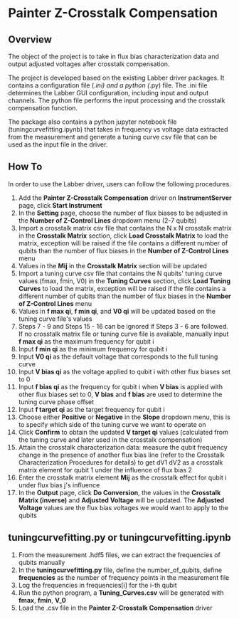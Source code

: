 # Painter Z-Crosstalk Compensation #
## Overview ##
The object of the project is to take in flux bias characterization data and output adjusted voltages after crosstalk compensation.
 
The project is developed based on the existing Labber driver packages. It contains a configuration file (*.ini) and a python (*.py) file. The .ini file 
determines the Labber GUI configuration, including input and output channels. The python file performs the input processing and the crosstalk compensation function. 

The package also contains a python jupyter notebook file (tuningcurvefitting.ipynb) that takes in frequency vs voltage data extracted from the measurement and generate 
a tuning curve csv file that can be used as the input file in the driver.

## How To ##
In order to use the Labber driver, users can follow the following procedures. 

1. Add the **Painter Z-Crosstalk Compensation** driver on **InstrumentServer**
page, click **Start Instrument**
2. In the **Setting** page, choose the number of flux biases to be adjusted
in the **Number of Z-Control Lines** dropdown menu (2-7 qubits)
3. Import a crosstalk matrix csv file that contains the N x N crosstalk
matrix in the **Crosstalk Matrix** section, click **Load Crosstalk Matrix**
to load the matrix, exception will be raised if the file contains
a different number of qubits than the number of flux biases in the
**Number of Z-Control Lines** menu
4. Values in the **Mij** in the **Crosstalk Matrix** section will be updated
5. Import a tuning curve csv file that contains the N qubits' tuning curve
values (fmax, fmin, V0) in the **Tuning Curves** section, click **Load
Tuning Curves** to load the matrix, exception will be raised if the file
contains a different number of qubits than the number of flux biases
in the **Number of Z-Control Lines** menu
6. Values in **f max qi**, **f min qi**, and **V0 qi** will be updated based on
the tuning curve file's values
7. Steps 7 - 9 and Steps 15 - 16 can be ignored if Steps 3 - 6 are followed.
If no crosstalk matrix file or tuning curve file is available, manually
input **f max qi** as the maximum frequency for qubit i
8. Input **f min qi** as the minimum frequency for qubit i
9. Input **V0 qi** as the default voltage that corresponds to the full tuning
curve
10. Input **V bias qi** as the voltage applied to qubit i with other flux biases
set to 0
11. Input **f bias qi** as the frequency for qubit i when **V bias** is applied
with other flux biases set to 0, **V bias** and **f bias** are used to
determine the tuning curve phase offset
12. Input **f target qi** as the target frequency for qubit i
13. Choose either **Positive** or **Negative** in the **Slope** dropdown menu,
this is to specify which side of the tuning curve we want to operate on
14. Click **Confirm** to obtain the updated **V target qi** values (calculated
from the tuning curve and later used in the crosstalk compensation)
15. Attain the crosstalk characterization data: measure the qubit frequency
change in the presence of another flux bias line (refer to the
Crosstalk Characterization Procedures for details) to get dV1
dV2 as a
crosstalk matrix element for qubit 1 under the influence of flux bias 2
16. Enter the crosstalk matrix element **Mij** as the crosstalk effect for
qubit i under flux bias j's influence
17. In the **Output** page, click **Do Conversion**, the values in the **Crosstalk
Matrix (inverse)** and **Adjusted Voltage** will be updated. The **Adjusted
Voltage** values are the flux bias voltages we would want to
apply to the qubits


## tuningcurvefitting.py or tuningcurvefitting.ipynb
1. From the measurement .hdf5 files, we can extract the frequencies of
qubits manually
2. In the **tuningcurvefitting.py** file, define the number_of_qubits, define
**frequencies** as the number of frequency points in the measurement
file
3. Log the frequencies in frequencies[i] for the i-th qubit
4. Run the python program, a **Tuning_Curves.csv** will be generated
with **fmax**, **fmin**, **V_0**
5. Load the .csv file in the **Painter Z-Crosstalk Compensation** driver
